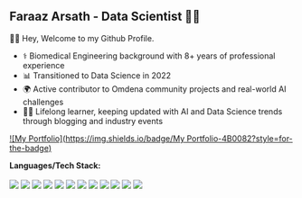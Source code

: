 ## Faraaz Arsath - Data Scientist 👨‍💻
👋🏻 Hey, Welcome to my Github Profile.
- ⚕️ Biomedical Engineering background with 8+ years of professional experience  
- 📊 Transitioned to Data Science in 2022  
- 🌍 Active contributor to Omdena community projects and real-world AI challenges  
- 👨‍💻 Lifelong learner, keeping updated with AI and Data Science trends through blogging and industry events

[![My Portfolio](https://img.shields.io/badge/My Portfolio-4B0082?style=for-the-badge)](https://faraazarsath.github.io/)

**Languages/Tech Stack:** <br/><br/>
<img src="https://img.shields.io/badge/Python-4B0082?style=for-the-badge&logo=python&logoColor=white"> 
<img src="https://img.shields.io/badge/Scikit_Learn-4B0082?style=for-the-badge&logo=scikit-learn&logoColor=white"> 
<img src="https://img.shields.io/badge/Numpy-4B0082?style=for-the-badge&logo=numpy&logoColor=white"> 
<img src="https://img.shields.io/badge/Pandas-4B0082?style=for-the-badge&logo=pandas&logoColor=white"> 
<img src="https://img.shields.io/badge/Keras-4B0082?style=for-the-badge&logo=Keras&logoColor=white"> 
<img src="https://img.shields.io/badge/TensorFlow-4B0082?style=for-the-badge&logo=TensorFlow&logoColor=white"> 
<img src="https://img.shields.io/badge/SQL-4B0082?style=for-the-badge&logo=mysql&logoColor=white"> 
<img src="https://img.shields.io/badge/PostgreSQL-4B0082?style=for-the-badge&logo=postgresql&logoColor=white"> 
<img src="https://img.shields.io/badge/Tableau-4B0082?style=for-the-badge&logo=tableau&logoColor=white"> 
<img src="https://img.shields.io/badge/Microsoft_Excel-4B0082?style=for-the-badge&logo=microsoft-excel&logoColor=white">
<img src="https://img.shields.io/badge/Power_BI-4B0082?style=for-the-badge&logo=powerbi&logoColor=white">
<img src="https://img.shields.io/badge/Snowflake-4B0082?style=for-the-badge&logo=snowflake&logoColor=white">

